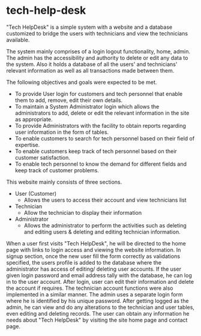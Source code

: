 # tech-help-desk

"Tech HelpDesk" is a simple system with a website and a database customized to bridge the users with technicians and view the technicians available.

The system mainly comprises of a login logout functionality, home, admin. The admin has the accessibility and authority to delete or edit any data to the system. Also it holds a database of all the users' and technicians' relevant information as well as all transactions made between them.

The following objectives and goals were expected to be met.
- To provide User login for customers and tech personnel that enable them to add, remove, edit their own details.
- To maintain a System Administrator login which allows the administrators to add, delete or edit the relevant information in the site as appropriate.
- To provide Administrators with the facility to obtain reports regarding user information in the form of tables.
- To enable customers to search for tech personnel based on their field of expertise.
- To enable customers keep track of tech personnel based on their customer satisfaction.
- To enable tech personnel to know the demand for different fields and keep track of customer problems. 

This website mainly consists of three sections.
- User (Customer)
  - Allows the users to access their account and view technicians list
- Technician
  - Allow the technician to display their information
- Administrator
  - Allows the administrator to perform the activities such as deleting and editing users & deleting and editing technician information.

When a user first visits "Tech HelpDesk", he will be directed to the home page with links to login access and viewing the website information. In signup section, once the new user fill the form correctly as validations specified, the users profile is added to the database where the administrator has access of editing/ deleting user accounts. If the user given login password and email address tally with the database, he can log in to the user account. After login, user can edit their information and delete the account if requires. The technician account functions were also implemented in a similar manner.
The admin uses a separate login form where he is identified by his unique password. After getting logged as the admin, he can view and do any alterations to the technician and user tables, even editing and deleting records.
The user can obtain any information he needs about "Tech HelpDesk" by visiting the site home page and contact page.
